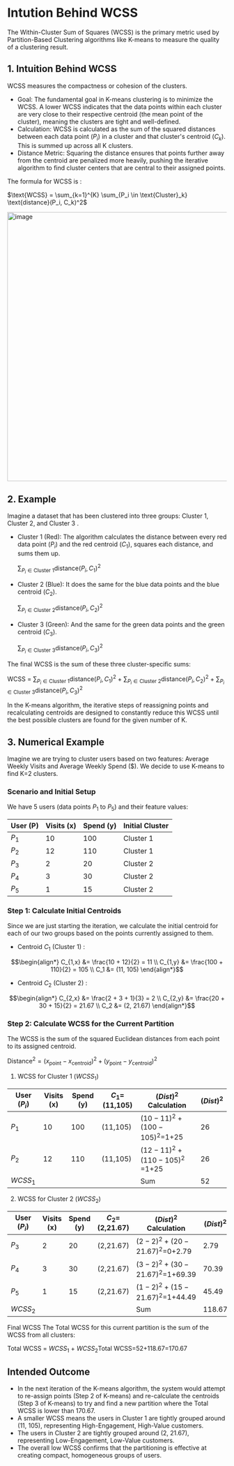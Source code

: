 # Intution Behind WCSS

The Within-Cluster Sum of Squares (WCSS) is the primary metric used by Partition-Based Clustering algorithms like K-means to measure the quality of a clustering result.

## 1. Intuition Behind WCSS
WCSS measures the compactness or cohesion of the clusters.

* Goal: The fundamental goal in K-means clustering is to minimize the WCSS. A lower WCSS indicates that the data points within each cluster are very close to their respective centroid (the mean point of the cluster), meaning the clusters are tight and well-defined.
* Calculation: WCSS is calculated as the sum of the squared distances between each data point ($P_i$) in a cluster and that cluster's centroid ($C_k$). This is summed up across all K clusters.
* Distance Metric: Squaring the distance ensures that points further away from the centroid are penalized more heavily, pushing the iterative algorithm to find cluster centers that are central to their assigned points.

The formula for WCSS is : 

$\text{WCSS} = \sum_{k=1}^{K} \sum_{P_i \in \text{Cluster}_k} \text{distance}(P_i, C_k)^2$

<img width="1400" height="617" alt="image" src="https://github.com/user-attachments/assets/217bac1f-ec86-4ba0-b5ef-f6e95b15f7ee" />

## 2. Example
Imagine a dataset that has been clustered into three groups: Cluster 1, Cluster 2, and Cluster 3 .

* Cluster 1 (Red): The algorithm calculates the distance between every red data point ($P_i$) and the red centroid ($C_1$), squares each distance, and sums them up.

   $\sum_{P_i \in \text{Cluster 1}} \text{distance}(P_i, C_1)^2$

* Cluster 2 (Blue): It does the same for the blue data points and the blue centroid ($C_2$).

   $\sum_{P_i \in \text{Cluster 2}} \text{distance}(P_i, C_2)^2$

* Cluster 3 (Green): And the same for the green data points and the green centroid ($C_3$).

   $\sum_{P_i \in \text{Cluster 3}} \text{distance}(P_i, C_3)^2$

The final WCSS is the sum of these three cluster-specific sums:

$\text{WCSS}$ = $\sum_{P_i \in \text{Cluster 1}} \text{distance}(P_i, C_1)^2$ + $\sum_{P_i \in \text{Cluster 2}} \text{distance}(P_i, C_2)^2$ + $\sum_{P_i \in \text{Cluster 3}} \text{distance}(P_i, C_3)^2$

In the K-means algorithm, the iterative steps of reassigning points and recalculating centroids are designed to constantly reduce this WCSS until the best possible clusters are found for the given number of K.

## 3. Numerical Example

Imagine we are trying to cluster users based on two features: Average Weekly Visits and Average Weekly Spend ($). We decide to use K-means to find K=2 clusters.

### Scenario and Initial Setup
We have 5 users (data points $P_1$ to $P_5$) and their feature values:

|User (P)|	Visits (x)|	Spend (y)|	Initial Cluster|
|--------|---|---|---|
|$P_1$| 10|	100|	Cluster 1|
|$P_2$| 12|	110|	Cluster 1|
|$P_3$| 2|	20|	Cluster 2|
|$P_4$| 3|30|	Cluster 2|
|$P_5$| 1|15|	Cluster 2|

### Step 1: Calculate Initial Centroids
Since we are just starting the iteration, we calculate the initial centroid for each of our two groups based on the points currently assigned to them.

* Centroid $C_1$ (Cluster 1) :

$$\begin{align*}
C_{1,x} &= \frac{10 + 12}{2} = 11 \\
C_{1,y} &= \frac{100 + 110}{2} = 105 \\
C_1 &= (11, 105)
\end{align*}$$

* Centroid $C_2$ (Cluster 2) :

$$\begin{align*}
C_{2,x} &= \frac{2 + 3 + 1}{3} = 2 \\
C_{2,y} &= \frac{20 + 30 + 15}{2} = 21.67 \\
C_2 &= (2, 21.67)
\end{align*}$$

### Step 2: Calculate WCSS for the Current Partition
The WCSS is the sum of the squared Euclidean distances from each point to its assigned centroid.

$\text{Distance}^2 = (x_{\text{point}} - x_{\text{centroid}})^2 + (y_{\text{point}} - y_{\text{centroid}})^2$

1. WCSS for Cluster 1 ($WCSS_1$)
   
|User ($P_i$)|	Visits (x)|	Spend (y)|	$C_1$=(11,105)|	$(Dist)^2$ Calculation|	$(Dist)^2$|
|--------|---|---|---|---|---| 
|$P_1$| 10|	100|	(11,105)|	$(10−11)^2$ + $(100−105)^2$=1+25|	26|
|$P_2$| 12|	110|	(11,105)|	$(12−11)^2$ + $(110−105)^2$ =1+25|	26|
|$WCSS_1$|	|		    |                                 |Sum|	52|

2. WCSS for Cluster 2 ($WCSS_2$)

|User ($P_i$)|	Visits (x)|	Spend (y)|	$C_2$=(2,21.67)|	$(Dist)^2$ Calculation|	$(Dist)^2$|
|--------|---|---|---|---|---|
|$P_3$| 2|	20|	(2,21.67)|	$(2−2)^2$ + $(20−21.67)^2$=0+2.79|	2.79|
|$P_4$| 3|	30|	(2,21.67)|	$(3−2)^2$ + $(30−21.67)^2$=1+69.39|	70.39|
|$P_5$| 1|	15|	(2,21.67)|	$(1−2)^2$ + $(15−21.67)^2$=1+44.49|	45.49|
|$WCSS_2$|	|		    |                                 |Sum|	118.67|


Final WCSS
The Total WCSS for this current partition is the sum of the WCSS from all clusters:

Total WCSS = $WCSS_1$ + $WCSS_2$
​ 
Total WCSS=52+118.67=170.67


## Intended Outcome

* In the next iteration of the K-means algorithm, the system would attempt to re-assign points (Step 2 of K-means) and re-calculate the centroids (Step 3 of K-means) to try and find a new partition where the Total WCSS is lower than 170.67.
* A smaller WCSS means the users in Cluster 1 are tightly grouped around (11, 105), representing High-Engagement, High-Value customers.
* The users in Cluster 2 are tightly grouped around (2, 21.67), representing Low-Engagement, Low-Value customers.
* The overall low WCSS confirms that the partitioning is effective at creating compact, homogeneous groups of users.
